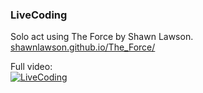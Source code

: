 ### LiveCoding 

Solo act using The Force by Shawn Lawson.<br />
[shawnlawson.github.io/The_Force/](https://shawnlawson.github.io/The_Force/)



Full video:<br />
          [![LiveCoding](https://img.youtube.com/vi/IHLKVYGfNdU/0.jpg)](https://youtu.be/IHLKVYGfNdU)